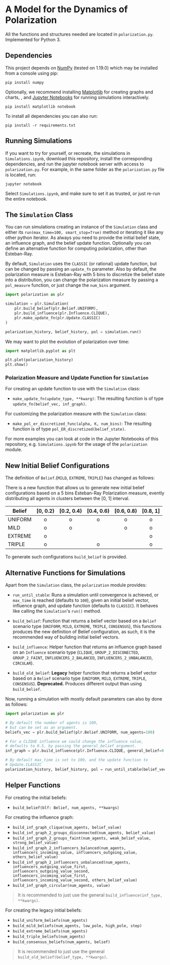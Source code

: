 # A Model for the Dynamics of Polarization

All the functions and structures needed are located in `polarization.py`. Implemented for Python 3.

## Dependencies

This project depends on [NumPy](https://numpy.org/index.html) (tested on 1.19.0) which may be installed from a console using pip:

```
pip install numpy
```

Optionally, we recommend installing [Matplotlib](https://matplotlib.org/) for creating graphs and charts, , and [Jupyter Notebooks](https://jupyter.org/index.html) for running simulations interactively.

```
pip install matplotlib notebook
```

To install all dependencies you can also run:

```
pip install -r requirements.txt
```

## Running Simulations

If you want to try for yourself, or recreate, the simulations in `Simulations.ipynb`, download this repository, install the corresponding dependencies, and run the jupyter notebook server with access to `polarization.py`. For example, in the same folder as the `polarization.py` file is located, run:

```
jupyter notebook
```

Select `Simulations.ipynb`, and make sure to set it as trusted, or just re-run the entire notebook.

## The `Simulation` Class

You can run simulations creating an instance of the `Simulation` class and either its `run(max_time=100, smart_stop=True)` method or iterating it like any other python iterator. As always you need to provide the initial belief state, an influence graph, and the belief update function. Optionally you can define an alternative function for computing polarization, other than Esteban-Ray.

By default, `Simulation` uses the `CLASSIC` (or rational) update function, but can be changed by passing an `update_fn` parameter. Also by default, the polarization measure is Esteban-Ray with 5 bins to discretize the belief state into a distribution, you can change the polarization measure by passing a `pol_measure` function, or just change the `num_bins` argument.

```python
import polarization as plr

simulation = plr.Simulation(
    plr.build_belief(plr.Belief.UNIFORM),
    plr.build_influence(plr.Influence.CLIQUE),
    plr.make_update_fn(plr.Update.CLASSIC)
)

polarization_history, belief_history, pol = simulation.run()
```

We may want to plot the evolution of polarization over time:
```python
import matplotlib.pyplot as plt

plt.plot(polarization_history)
plt.show()
```

### Polarization Measure and Update Function for `Simulation`

For creating an update function to use with the `Simulation` class:

- `make_update_fn(update_type, **kwarg)`: The resulting function is of type `update_fn(belief_vec, inf_graph)`.

For customizing the polarization measure with the `Simulation` class:

- `make_pol_er_discretized_func(alpha, K, num_bins)`: The resulting function is of type `pol_ER_discretized(belief_state)`.

For more examples you can look at code in the Jupyter Notebooks of this repository, e.g. `Simulations.ipynb` for the usage of the `polarization` module.

## New Initial Belief Configurations

The definition of `Belief`.{`MILD`, `EXTREME`, `TRIPLE`} has changed as follows:

There is a new function that allows us to generate new initial belief configurations based on a 5 bins Esteban-Ray Polarization measure, evently distributing all agents in clusters between the [0, 1] interval.

| Belief      | [0, 0.2) | [0.2, 0.4) | [0.4, 0.6) | [0.6, 0.8) | [0.8, 1] |
| ----------- | :------: | :--------: | :--------: | :--------: | :------: |
| UNIFORM     | o | o | o | o | o |
| MILD        | o | o |   | o | o |
| EXTREME     | o |   |   |   | o |
| TRIPLE      | o |   | o |   | o |

To generate such configurations `build_belief` is provided.

## Alternative Functions for Simulations

Apart from the `Simulation` class, the `polarization` module provides:

- `run_until_stable`: Runs a simulation until convergence is achieved, or `max_time`
 is reached (defaults to `100`), given an initial belief vector, influence graph,
 and update function (defaults to `CLASSIC`). It behaves like calling the `Simulation`'s `run()` method.

- `build_belief`: Function that returns a belief vector based on a `Belief` scenario type (`UNIFORM`, `MILD`, `EXTREME`, `TRIPLE`, `CONSENSUS`), this functions produces the new definition of Belief configuration, as such, it is the recommended way of building initial belief vectors.

- `build_influence`: Helper function that returns an influence graph based on an `Influence` scenario type (`CLIQUE`, `GROUP_2_DISCONECTED`, `GROUP_2_FAINT`, `INFLUENCERS_2_BALANCED`, `INFLUENCERS_2_UNBALANCED`, `CIRCULAR`).

- `build_old_belief`: **Legacy** helper function that returns a belief vector based on a `Belief` scenario type (`UNIFORM`, `MILD`, `EXTREME`, `TRIPLE`, `CONSENSUS`). **Deprecated.** Produces different output than using `build_belief`.

Now, running a simulation with mostly default parameters can also by done as follows:

```python
import polarization as plr

# By default the number of agents is 100,
# but can be set as an argument.
beliefs_vec = plr.build_belief(plr.Belief.UNIFORM, num_agents=100)

# For a CLIQUE influence we could change the influence value,
# defaults to 0.5, by passing the general_belief argument.
inf_graph = plr.build_influence(plr.Influence.CLIQUE, general_belief=0.5)

# By default max_time is set to 100, and the update function to
# Update.CLASSIC
polarization_history, belief_history, pol = run_until_stable(belief_vec, inf_graph, update_type=plr.Update.CLASSIC)
```

## Helper Functions

For creating the initial beliefs:

- `build_belief(blf: Belief, num_agents, **kwargs)`

For creating the influence graph:

- `build_inf_graph_clique(num_agents, belief_value)`
- `build_inf_graph_2_groups_disconnected(num_agents, belief_value)`
- `build_inf_graph_2_groups_faint(num_agents, weak_belief_value, strong_belief_value)`
- `build_inf_graph_2_influencers_balanced(num_agents, influencers_incoming_value, influencers_outgoing_value, others_belief_value)`
- `build_inf_graph_2_influencers_unbalanced(num_agents, influencers_outgoing_value_first, influencers_outgoing_value_second, influencers_incoming_value_first, influencers_incoming_value_second, others_belief_value)`
- `build_inf_graph_circular(num_agents, value)`

> It is recommended to just use the general `build_influence(inf_type, **kwargs)`.

For creating the legacy initial beliefs:

- `build_uniform_beliefs(num_agents)`
- `build_mild_beliefs(num_agents, low_pole, high_pole, step)`
- `build_extreme_beliefs(num_agents)`
- `build_triple_beliefs(num_agents)`
- `build_consensus_beliefs(num_agents, belief)`

> It is recommended to just use the general `build_old_belief(belief_type, **kwargs)`.
